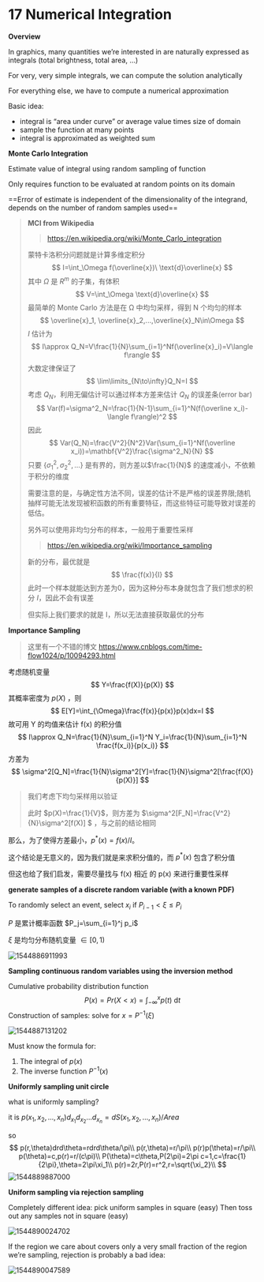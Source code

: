 # 17 Numerical Integration 

**Overview**

In graphics, many quantities we’re interested in are naturally expressed as integrals (total brightness, total area, …) 

For very, very simple integrals, we can compute the solution analytically 

For everything else, we have to compute a numerical approximation 

Basic idea:
- integral is “area under curve” or average value times size of domain 
- sample the function at many points
- integral is approximated as weighted sum

**Monte Carlo Integration**

Estimate value of integral using random sampling of function 

Only requires function to be evaluated at random points on its domain 

==Error of estimate is independent of the dimensionality of the integrand, depends on the number of random samples used== 

> **MCI from Wikipedia** 
>
> > https://en.wikipedia.org/wiki/Monte_Carlo_integration
>
> 蒙特卡洛积分问题就是计算多维定积分
> $$
> I=\int_\Omega f(\overline{x})\ \text{d}\overline{x}
> $$
> 其中 $\Omega$ 是 $R^m$ 的子集，有体积
> $$
> V=\int_\Omega \text{d}\overline{x}
> $$
> 最简单的 Monte Carlo 方法是在 Ω 中均匀采样，得到 N 个均匀的样本
> $$
> \overline{x}_1, \overline{x}_2,...,\overline{x}_N\in\Omega
> $$
> $I$ 估计为
> $$
> I\approx Q_N=V\frac{1}{N}\sum_{i=1}^Nf(\overline{x}_i)=V\langle f\rangle
> $$
> 大数定律保证了
> $$
> \lim\limits_{N\to\infty}Q_N=I
> $$
> 考虑 $Q_N$，利用无偏估计可以通过样本方差来估计 $Q_N$ 的误差条(error bar)
> $$
> Var(f)=\sigma^2_N=\frac{1}{N-1}\sum_{i=1}^N(f(\overline x_i)-\langle f\rangle)^2
> $$
> 因此
> $$
> Var(Q_N)=\frac{V^2}{N^2}Var(\sum_{i=1}^Nf(\overline x_i))=\mathbf{V^2}\frac{\sigma^2_N}{N}
> $$
> 只要 $\{\sigma^2_1,\sigma^2_2,...\}$ 是有界的，则方差以$\frac{1}{N}$ 的速度减小，不依赖于积分的维度
>
> 需要注意的是，与确定性方法不同，误差的估计不是严格的误差界限;随机抽样可能无法发现被积函数的所有重要特征，而这些特征可能导致对误差的低估。
>
> 另外可以使用非均匀分布的样本，一般用于重要性采样
>
> > https://en.wikipedia.org/wiki/Importance_sampling
>
> 新的分布，最优就是
> $$
> \frac{f(x)}{I}
> $$
> 此时一个样本就能达到方差为0，因为这种分布本身就包含了我们想求的积分 $I$，因此不会有误差
>
> 但实际上我们要求的就是 I，所以无法直接获取最优的分布

**Importance Sampling** 

> 这里有一个不错的博文 https://www.cnblogs.com/time-flow1024/p/10094293.html

考虑随机变量
$$
Y=\frac{f(X)}{p(X)}
$$
其概率密度为 $p(X)$ ，则
$$
E[Y]=\int_{\Omega}\frac{f(x)}{p(x)}p(x)dx=I
$$
故可用 Y 的均值来估计 f(x) 的积分值
$$
I\approx Q_N=\frac{1}{N}\sum_{i=1}^N Y_i=\frac{1}{N}\sum_{i=1}^N \frac{f(x_i)}{p(x_i)}
$$
方差为
$$
\sigma^2[Q_N]=\frac{1}{N}\sigma^2[Y]=\frac{1}{N}\sigma^2[\frac{f(X)}{p(X)}]
$$
> 我们考虑下均匀采样用以验证
>
> 此时 $p(X)=\frac{1}{V}$，则方差为 $\sigma^2[F_N]=\frac{V^2}{N}\sigma^2[f(X)] $ ，与之前的结论相同

那么，为了使得方差最小，$p^*(x) = f(x)/I$。

这个结论是无意义的，因为我们就是来求积分值的，而 $p^*(x)$ 包含了积分值

但这也给了我们启发，需要尽量找与 f(x) 相近 的 p(x) 来进行重要性采样

**generate samples of a discrete random variable (with a known PDF)** 

To randomly select an event, select $x_i$ if $P_{i-1}<\xi\le P_i$

$P$ 是累计概率函数 $P_j=\sum_{i=1}^j p_i$

$\xi$ 是均匀分布随机变量 $\in [0,1)$

![1544886911993](assets/1544886911993.jpg)

**Sampling continuous random variables using the inversion method**

Cumulative probability distribution function 
$$
P(x) = Pr(X < x)=\int_{-\infty}^xp(t)\ \text{d}t
$$
Construction of samples: solve for $x=P^{-1}(\xi)$ 

![1544887131202](assets/1544887131202.jpg)

Must know the formula for:
1. The integral of $p(x)$ 
2. The inverse function $P^{-1}(x)$ 

**Uniformly sampling unit circle**

what is uniformly sampling?

it is $p(x_1,x_2,...,x_n)d_{x_1}d_{x_2}...d_{x_n}=dS(x_1,x_2,...,x_n)/Area$

so
$$
p(r,\theta)drd\theta=rdrd\theta/\pi\\
p(r,\theta)=r/\pi\\
p(r)p(\theta)=r/\pi\\
p(\theta)=c,p(r)=r/(c\pi)\\
P(\theta)=c\theta,P(2\pi)=2\pi c=1,c=\frac{1}{2\pi},\theta=2\pi\xi_1\\
p(r)=2r,P(r)=r^2,r=\sqrt{\xi_2}\\
$$
![1544889887000](assets/1544889887000.jpg)

**Uniform sampling via rejection sampling**

Completely different idea: pick uniform samples in square (easy)
Then toss out any samples not in square (easy) 

![1544890024702](assets/1544890024702.jpg)

If the region we care about covers only a very small fraction of the region we’re sampling, rejection is probably a bad idea: 

![1544890047589](assets/1544890047589.jpg)

